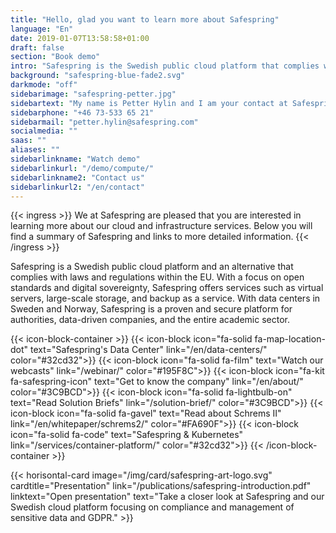 ```yaml
---
title: "Hello, glad you want to learn more about Safespring"
language: "En"
date: 2019-01-07T13:58:58+01:00
draft: false
section: "Book demo"
intro: "Safespring is the Swedish public cloud platform that complies with European data protection laws. We are pleased to offer a secure and reliable platform for our customers and their data."
background: "safespring-blue-fade2.svg"
darkmode: "off"
sidebarimage: "safespring-petter.jpg"
sidebartext: "My name is Petter Hylin and I am your contact at Safespring. Please contact me if you have any questions."
sidebarphone: "+46 73-533 65 21"
sidebarmail: "petter.hylin@safespring.com"
socialmedia: ""
saas: ""
aliases: ""
sidebarlinkname: "Watch demo"
sidebarlinkurl: "/demo/compute/"
sidebarlinkname2: "Contact us"
sidebarlinkurl2: "/en/contact"
---
```


{{< ingress >}}
We at Safespring are pleased that you are interested in learning more about our cloud and infrastructure services. Below you will find a summary of Safespring and links to more detailed information.
{{< /ingress >}}

Safespring is a Swedish public cloud platform and an alternative that complies with laws and regulations within the EU. With a focus on open standards and digital sovereignty, Safespring offers services such as virtual servers, large-scale storage, and backup as a service. With data centers in Sweden and Norway, Safespring is a proven and secure platform for authorities, data-driven companies, and the entire academic sector.

{{< icon-block-container >}}
	{{< icon-block icon="fa-solid fa-map-location-dot" text="Safespring's Data Center" link="/en/data-centers/" color="#32cd32">}}
	{{< icon-block icon="fa-solid fa-film" text="Watch our webcasts" link="/webinar/" color="#195F8C">}}
	{{< icon-block icon="fa-kit fa-safespring-icon" text="Get to know the company" link="/en/about/" color="#3C9BCD">}}
	{{< icon-block icon="fa-solid fa-lightbulb-on" text="Read Solution Briefs" link="/solution-brief/" color="#3C9BCD">}}
	{{< icon-block icon="fa-solid fa-gavel" text="Read about Schrems II" link="/en/whitepaper/schrems2/" color="#FA690F">}}
	{{< icon-block icon="fa-solid fa-code" text="Safespring & Kubernetes" link="/services/container-platform/" color="#32cd32">}}
{{< /icon-block-container >}}

{{< horisontal-card image="/img/card/safespring-art-logo.svg" cardtitle="Presentation" link="/publications/safespring-introduction.pdf" linktext="Open presentation" text="Take a closer look at Safespring and our Swedish cloud platform focusing on compliance and management of sensitive data and GDPR." >}}